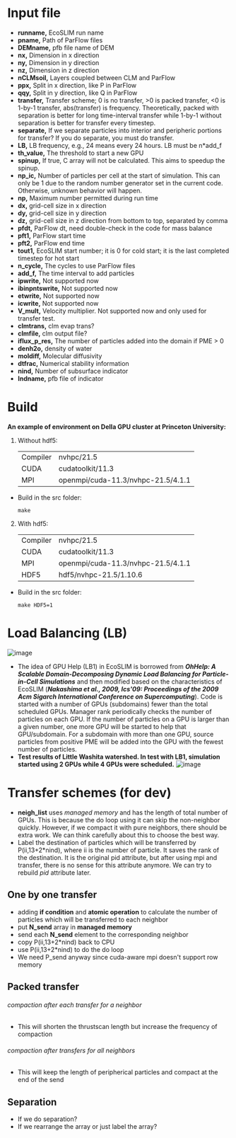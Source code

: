 # Input file 
* **runname,** EcoSLIM run name
* **pname,** Path of ParFlow files
* **DEMname,** pfb file name of DEM
* **nx,** Dimension in x direction
* **ny,** Dimension in y direction
* **nz,** Dimension in z direction
* **nCLMsoil,** Layers coupled between CLM and ParFlow
* **ppx,** Split in x direction, like P in ParFlow
* **qqy,** Split in y direction, like Q in ParFlow
* **transfer,** Transfer scheme; 0 is no transfer, >0 is packed transfer, <0 is 1-by-1 transfer, abs(transfer) is frequency. Theoretically, packed with separation is better for long time-interval transfer while 1-by-1 without separation is better for transfer every timestep.
* **separate,** If we separate particles into interior and peripheric portions for transfer? If you do separate, you must do transfer.
* **LB,** LB frequency, e.g., 24 means every 24 hours. LB must be n\*add_f
* **th_value,** The threshold to start a new GPU
* **spinup,** If true, C array will not be calculated. This aims to speedup the spinup.
* **np_ic,** Number of particles per cell at the start of simulation. This can only be 1 due to the random number generator set in the current code. Otherwise, unknown behavior will happen.
* **np,** Maximum number permitted during run time 
* **dx,** grid-cell size in x direction
* **dy,** grid-cell size in y direction
* **dz,** grid-cell size in z direction from bottom to top, separated by comma
* **pfdt,** ParFlow dt, need double-check in the code for mass balance
* **pft1,** ParFlow start time
* **pft2,** ParFlow end time
* **tout1,** EcoSLIM start number; it is 0 for cold start; it is the last completed timestep for hot start
* **n_cycle,** The cycles to use ParFlow files
* **add_f,** The time interval to add particles
* **ipwrite,** Not supported now
* **ibinpntswrite,** Not supported now
* **etwrite,** Not supported now
* **icwrite,** Not supported now
* **V_mult,** Velocity multiplier. Not supported now and only used for transfer test.
* **clmtrans,** clm evap trans?
* **clmfile,** clm output file?
* **iflux_p_res,** The number of particles added into the domain if PME > 0
* **denh2o,** density of water
* **moldiff,** Molecular diffusivity
* **dtfrac,** Numerical stability information
* **nind,** Number of subsurface indicator
* **Indname,** pfb file of indicator
# Build 
**An example of environment on Della GPU cluster at Princeton University:**  
1. Without hdf5:  
    <table>  
      <tr>
        <td>Compiler</td>
        <td>nvhpc/21.5</td>
      </tr> 
      <tr>
        <td>CUDA</td>
        <td>cudatoolkit/11.3</td>
      </tr> 
      <tr>
        <td>MPI</td>
        <td>openmpi/cuda-11.3/nvhpc-21.5/4.1.1</td>  
      </tr>  
    </table>  

* Build in the src folder:  
  ```
  make
  ```
2. With hdf5:  
    <table>  
      <tr>  
        <td>Compiler</td>
        <td>nvhpc/21.5</td>
      </tr>
      <tr>
        <td>CUDA</td>
        <td>cudatoolkit/11.3</td>
      </tr>
      <tr>
        <td>MPI</td>
        <td>openmpi/cuda-11.3/nvhpc-21.5/4.1.1</td>
      </tr>
      <tr>
        <td>HDF5</td>
        <td>hdf5/nvhpc-21.5/1.10.6</td>
      </tr>  
    </table>   

* Build in the src folder:  
  ```
  make HDF5=1 
  ```
# Load Balancing (LB)
![image](https://github.com/aureliayang/EcoSLIM_CONUS/blob/main/imgs/3LB.png)
* The idea of GPU Help (LB1) in EcoSLIM is borrowed from ***OhHelp: A Scalable Domain-Decomposing Dynamic Load Balancing for Particle-in-Cell Simulations*** and then modified based on the characteristics of EcoSLIM (***Nakashima et al., 2009, Ics'09: Proceedings of the 2009 Acm Sigarch International Conference on Supercomputing***). Code is started with a number of GPUs (subdomains) fewer than the total scheduled GPUs. Manager rank periodically checks the number of particles on each GPU. If the number of particles on a GPU is larger than a given number, one more GPU will be started to help that GPU/subdomain. For a subdomain with more than one GPU, source particles from positive PME will be added into the GPU with the fewest number of particles.  
* **Test results of Little Washita watershed. In test with LB1, simulation started using 2 GPUs while 4 GPUs were scheduled.**
![image](https://github.com/aureliayang/EcoSLIM_CONUS/blob/main/imgs/LBs.png)    
# Transfer schemes (for dev)
* **neigh_list** uses *managed memory* and has the length of total number of GPUs. This is because the do loop using it can skip the non-neighbor quickly. However, if we compact it with pure neighbors, there should be extra work. We can think carefully about this to choose the best way.  
* Label the destination of particles which will be transferred by P(ii,13+2\*nind), where ii is the number of particle. It saves the rank of the destination. It is the original pid attribute, but after using mpi and transfer, there is no sense for this attribute anymore. We can try to rebuild *pid* attribute later.  
## One by one transfer
* adding **if condition** and **atomic operation** to calculate the number of particles which will be transferred to each neighbor
* put **N_send** array in **managed memory**
* send each **N_send** element to the corresponding neighbor 
* copy P(ii,13+2\*nind) back to CPU 
* use P(ii,13+2\*nind) to do the do loop
* We need P_send anyway since cuda-aware mpi doesn't support row memory
## Packed transfer
###### compaction after each transfer for a neighbor
* This will shorten the thrustscan length but increase the frequency of compaction
###### compaction after transfers for all neighbors
* This will keep the length of peripherical particles and compact at the end of the send
## Separation
* If we do separation?
* If we rearrange the array or just label the array?  




